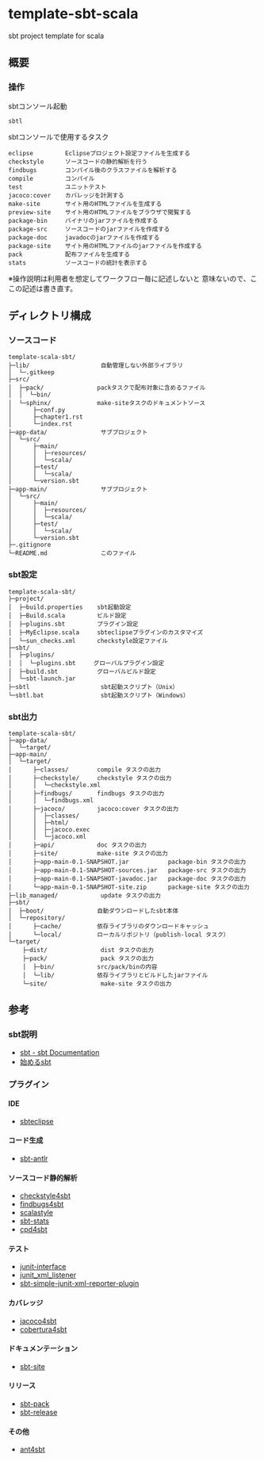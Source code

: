 template-sbt-scala
==================

sbt project template for scala

概要
----

### 操作

sbtコンソール起動

    sbtl

sbtコンソールで使用するタスク

    eclipse         Eclipseプロジェクト設定ファイルを生成する
    checkstyle      ソースコードの静的解析を行う
    findbugs        コンパイル後のクラスファイルを解析する
    compile         コンパイル
    test            ユニットテスト
    jacoco:cover    カバレッジを計測する
    make-site       サイト用のHTMLファイルを生成する
    preview-site    サイト用のHTMLファイルをブラウザで閲覧する
    package-bin     バイナリのjarファイルを作成する
    package-src     ソースコードのjarファイルを作成する
    package-doc     javadocのjarファイルを作成する
    package-site    サイト用のHTMLファイルのjarファイルを作成する
    pack            配布ファイルを生成する
    stats           ソースコードの統計を表示する

※操作説明は利用者を想定してワークフロー毎に記述しないと
  意味ないので、ここの記述は書き直す。


ディレクトリ構成
----------------

### ソースコード

    template-scala-sbt/
    ├─lib/                    自動管理しない外部ライブラリ
    │  └─.gitkeep
    ├─src/
    │  ├─pack/               packタスクで配布対象に含めるファイル
    │  │  └─bin/
    │  └─sphinx/             make-siteタスクのドキュメントソース
    │      ├─conf.py
    │      ├─chapter1.rst
    │      └─index.rst
    ├─app-data/               サブプロジェクト
    │  └─src/
    │      ├─main/
    │      │  ├─resources/
    │      │  └─scala/
    │      ├─test/
    │      │  └─scala/
    │      └─version.sbt
    ├─app-main/               サブプロジェクト
    │  └─src/
    │      ├─main/
    │      │  ├─resources/
    │      │  └─scala/
    │      ├─test/
    │      │  └─scala/
    │      └─version.sbt
    ├─.gitignore
    └─README.md               このファイル


### sbt設定

    template-scala-sbt/
    ├─project/
    │  ├─build.properties    sbt起動設定
    │  ├─Build.scala         ビルド設定
    │  ├─plugins.sbt         プラグイン設定
    │  ├─MyEclipse.scala     sbteclipseプラグインのカスタマイズ
    │  └─sun_checks.xml      checkstyle設定ファイル
    ├─sbt/
    │  ├─plugins/
    │  │  └─plugins.sbt     グローバルプラグイン設定
    │  ├─build.sbt           グローバルビルド設定
    │  └─sbt-launch.jar
    ├─sbtl                    sbt起動スクリプト（Unix）
    └─sbtl.bat                sbt起動スクリプト（Windows）


### sbt出力

    template-scala-sbt/
    ├─app-data/
    │  └─target/
    ├─app-main/
    │  └─target/
    │      ├─classes/        compile タスクの出力
    │      ├─checkstyle/     checkstyle タスクの出力
    │      │  └─checkstyle.xml
    │      ├─findbugs/       findbugs タスクの出力
    │      │  └─findbugs.xml
    │      ├─jacoco/         jacoco:cover タスクの出力
    │      │  ├─classes/
    │      │  ├─html/
    │      │  ├─jacoco.exec
    │      │  └─jacoco.xml
    │      ├─api/            doc タスクの出力
    │      ├─site/           make-site タスクの出力
    │      ├─app-main-0.1-SNAPSHOT.jar           package-bin タスクの出力
    │      ├─app-main-0.1-SNAPSHOT-sources.jar   package-src タスクの出力
    │      ├─app-main-0.1-SNAPSHOT-javadoc.jar   package-doc タスクの出力
    │      └─app-main-0.1-SNAPSHOT-site.zip      package-site タスクの出力
    ├─lib_managed/            update タスクの出力
    ├─sbt/
    │  ├─boot/               自動ダウンロードしたsbt本体
    │  └─repository/
    │      ├─cache/          依存ライブラリのダウンロードキャッシュ
    │      └─local/          ローカルリポジトリ（publish-local タスク）
    └─target/
        ├─dist/               dist タスクの出力
        ├─pack/               pack タスクの出力
        │  ├─bin/            src/pack/binの内容
        │  └─lib/            依存ライブラリとビルドしたjarファイル
        └─site/               make-site タスクの出力


参考
----

### sbt説明
* [sbt - sbt Documentation](http://www.scala-sbt.org/)
* [始めるsbt](http://scalajp.github.io/sbt-getting-started-guide-ja/)

### プラグイン

#### IDE
* [sbteclipse](https://github.com/typesafehub/sbteclipse)

#### コード生成
* [sbt-antlr](https://github.com/stefri/sbt-antlr)

#### ソースコード静的解析
* [checkstyle4sbt](https://github.com/drodriguez/checkstyle4sbt)
* [findbugs4sbt](https://bitbucket.org/jmhofer/findbugs4sbt)
* [scalastyle](https://github.com/scalastyle/scalastyle-sbt-plugin)
* [sbt-stats](https://github.com/orrsella/sbt-stats)
* [cpd4sbt](https://bitbucket.org/jmhofer/cpd4sbt)

#### テスト
* [junit-interface](https://github.com/szeiger/junit-interface)
* [junit_xml_listener](https://github.com/ijuma/junit_xml_listener)
* [sbt-simple-junit-xml-reporter-plugin](https://github.com/bseibel/sbt-simple-junit-xml-reporter-plugin)

#### カバレッジ
* [jacoco4sbt](https://bitbucket.org/jmhofer/jacoco4sbt)
* [cobertura4sbt](https://bitbucket.org/jmhofer/cobertura4sbt)

#### ドキュメンテーション
* [sbt-site](https://github.com/sbt/sbt-site)

#### リリース
* [sbt-pack](https://github.com/xerial/sbt-pack)
* [sbt-release](https://github.com/sbt/sbt-release)

#### その他
* [ant4sbt](https://bitbucket.org/jmhofer/ant4sbt)

<!-- vim: set ts=4 sw=4 et: -->
